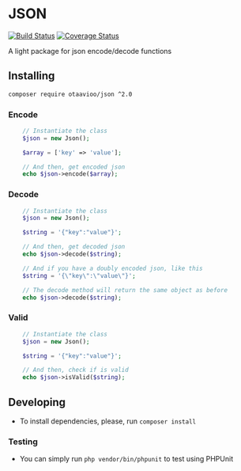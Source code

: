 # JSON

[![Build Status](https://travis-ci.org/otaavioo/json.svg?branch=main)](https://travis-ci.org/otaavioo/json)
[![Coverage Status](https://coveralls.io/repos/github/otaavioo/json/badge.svg?branch=master)](https://coveralls.io/github/otaavioo/json?branch=main)

A light package for json encode/decode functions

## Installing

```sh
composer require otaavioo/json ^2.0
```

### Encode

```php
    // Instantiate the class
    $json = new Json();

    $array = ['key' => 'value'];

    // And then, get encoded json
    echo $json->encode($array);
```

### Decode

```php
    // Instantiate the class
    $json = new Json();

    $string = '{"key":"value"}';

    // And then, get decoded json
    echo $json->decode($string);

    // And if you have a doubly encoded json, like this
    $string = '{\"key\":\"value\"}';

    // The decode method will return the same object as before
    echo $json->decode($string);
```

### Valid

```php
    // Instantiate the class
    $json = new Json();

    $string = '{"key":"value"}';

    // And then, check if is valid
    echo $json->isValid($string);
```

## Developing

- To install dependencies, please, run `composer install`

### Testing

- You can simply run `php vendor/bin/phpunit` to test using PHPUnit
